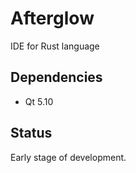 # Afterglow
IDE for Rust language

## Dependencies
- Qt 5.10

## Status
Early stage of development.
